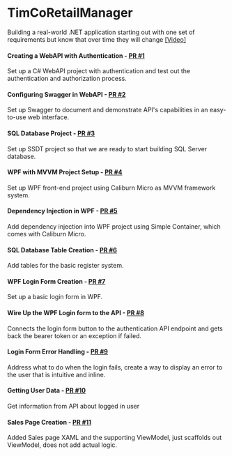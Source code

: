 # TimCoRetailManager
Building a real-world .NET application starting out with one set of requirements but know that over time they will change [[Video]](https://www.youtube.com/playlist?list=PLLWMQd6PeGY0bEMxObA6dtYXuJOGfxSPx)

#### Creating a WebAPI with Authentication - [PR #1](https://github.com/albertospelta/TimCoRetailManager/pull/1)
Set up a C# WebAPI project with authentication and test out the authentication and authorization process.

#### Configuring Swagger in WebAPI - [PR #2](https://github.com/albertospelta/TimCoRetailManager/pull/2)
Set up Swagger to document and demonstrate API's capabilities in an easy-to-use web interface.

#### SQL Database Project - [PR #3](https://github.com/albertospelta/TimCoRetailManager/pull/3)
Set up SSDT project so that we are ready to start building SQL Server database.

#### WPF with MVVM Project Setup - [PR #4](https://github.com/albertospelta/TimCoRetailManager/pull/4)
Set up WPF front-end project using Caliburn Micro as MVVM framework system.

#### Dependency Injection in WPF - [PR #5](https://github.com/albertospelta/TimCoRetailManager/pull/5)
Add dependency injection into WPF project using Simple Container, which comes with Caliburn Micro.

#### SQL Database Table Creation - [PR #6](https://github.com/albertospelta/TimCoRetailManager/pull/6)
Add tables for the basic register system.

#### WPF Login Form Creation - [PR #7](https://github.com/albertospelta/TimCoRetailManager/pull/7)
Set up a basic login form in WPF.

#### Wire Up the WPF Login form to the API - [PR #8](https://github.com/albertospelta/TimCoRetailManager/pull/8)
Connects the login form button to the authentication API endpoint and gets back the bearer token or an exception if failed.

#### Login Form Error Handling - [PR #9](https://github.com/albertospelta/TimCoRetailManager/pull/9)
Address what to do when the login fails, create a way to display an error to the user that is intuitive and inline.

#### Getting User Data - [PR #10](https://github.com/albertospelta/TimCoRetailManager/pull/10)
Get information from API about logged in user

#### Sales Page Creation - [PR #11](https://github.com/albertospelta/TimCoRetailManager/pull/11)
Added Sales page XAML and the supporting ViewModel, just scaffolds out ViewModel, does not add actual logic.
